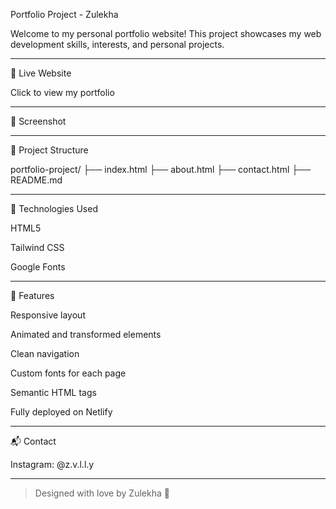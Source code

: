 Portfolio Project - Zulekha

Welcome to my personal portfolio website! This project showcases my web development skills, interests, and personal projects.


---

🔗 Live Website

Click to view my portfolio


---

📸 Screenshot




---

📁 Project Structure

portfolio-project/
├── index.html
├── about.html
├── contact.html
├── README.md


---

🔧 Technologies Used

HTML5

Tailwind CSS

Google Fonts



---

📌 Features

Responsive layout

Animated and transformed elements

Clean navigation

Custom fonts for each page

Semantic HTML tags

Fully deployed on Netlify



---

📬 Contact

Instagram: @z.v.l.l.y

---

> Designed with love by Zulekha 💙